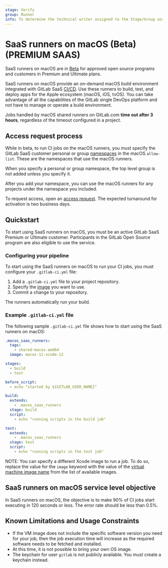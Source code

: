 ```yaml
---
stage: Verify
group: Runner
info: To determine the technical writer assigned to the Stage/Group associated with this page, see https://about.gitlab.com/handbook/product/ux/technical-writing/#assignments
---
```


# SaaS runners on macOS (Beta) **(PREMIUM SAAS)**

SaaS runners on macOS are in [Beta](../../../policy/alpha-beta-support.md#beta-features) for approved open source programs and customers in Premium and Ultimate plans.

SaaS runners on macOS provide an on-demand macOS build environment integrated with
GitLab SaaS [CI/CD](../../../ci/index.md).
Use these runners to build, test, and deploy apps for the Apple ecosystem (macOS, iOS, tvOS). You can take advantage
of all the capabilities of the GitLab single DevOps platform and not have to manage or operate a
build environment.

Jobs handled by macOS shared runners on GitLab.com **time out after 3 hours**, regardless of the timeout configured in a project.

## Access request process

While in beta, to run CI jobs on the macOS runners, you must specify the GitLab SaaS customer personal or group [namespaces](../../../user/namespace/index.md) in the macOS `allow-list`. These are the namespaces that use the macOS runners.

When you specify a personal or group namespace, the top level group is not added unless you specify it.

After you add your namespace, you can use the macOS runners for any projects under the namespace you included.

To request access, open an [access request](https://gitlab.com/gitlab-com/runner-saas-macos-limited-availability/-/issues/new).
The expected turnaround for activation is two business days.

## Quickstart

To start using SaaS runners on macOS, you must be an active GitLab SaaS Premium or Ultimate customer. Participants in the GitLab Open Source program are also eligible to use the service.

### Configuring your pipeline

To start using the SaaS runners on macOS to run your CI jobs, you must configure your `.gitlab-ci.yml` file:

1. Add a `.gitlab-ci.yml` file to your project repository.
1. Specify the [image](macos/environment.md#vm-images) you want to use.
1. Commit a change to your repository.

The runners automatically run your build.

### Example `.gitlab-ci.yml` file

The following sample `.gitlab-ci.yml` file shows how to start using the SaaS runners on macOS:

```yaml
.macos_saas_runners:
  tags:
    - shared-macos-amd64
  image: macos-11-xcode-12

stages:
  - build
  - test

before_script:
  - echo "started by ${GITLAB_USER_NAME}"

build:
  extends:
    - .macos_saas_runners
  stage: build
  script:
    - echo "running scripts in the build job"

test:
  extends:
    - .macos_saas_runners
  stage: test
  script:
    - echo "running scripts in the test job"
```

NOTE:
You can specify a different Xcode image to run a job. To do so, replace the value for the `image` keyword with the value of the [virtual machine image name](macos/environment.md#vm-images) from the list of available images.

## SaaS runners on macOS service level objective

In SaaS runners on macOS, the objective is to make 90% of CI jobs start executing in 120 seconds or less. The error rate should be less than 0.5%.

## Known Limitations and Usage Constraints

- If the VM image does not include the specific software version you need for your job, then the job execution time will increase as the required software needs to be fetched and installed.
- At this time, it is not possible to bring your own OS image.
- The keychain for user `gitlab` is not publicly available. You must create a keychain instead. 

